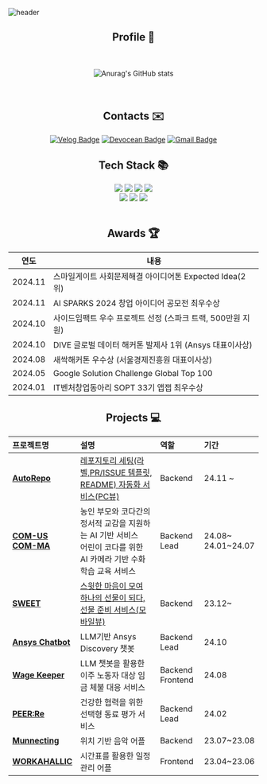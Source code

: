 ![header](https://capsule-render.vercel.app/api?type=waving&color=timeGradient&text=Hayeon's%20GitHub%20&animation=twinkling&fontSize=50&fontAlignY=40&fontAlign=70&height=250)


<div align="center">
  
## Profile 📁
<br><br>
![Anurag's GitHub stats](https://github-readme-stats.vercel.app/api?username=hysong4u&show_icons=true&theme=default&count-private=true&hide=stars)  
<br><br>


## Contacts ✉️
[![Velog Badge](https://img.shields.io/badge/Velog-20C997?style=flat-square&logo=velog&logoColor=white&link=https://velog.io/@hanni/)](https://velog.io/@hanni/)
[![Devocean Badge](https://img.shields.io/badge/Devocean-0441FF?style=flat-square&logoColor=white&link=https://devocean.sk.com/community/list.do?userId=26315)](https://devocean.sk.com/community/list.do?userId=26315)
[![Gmail Badge](https://img.shields.io/badge/Gmail-d14836?style=flat-square&logo=Gmail&logoColor=white&link=mailto:hysong4u@gmail.com)](mailto:hysong4u@gmail.com)

## Tech Stack 📚
<img src="https://img.shields.io/badge/Java-007396?style=for-the-badge&logo=Java&logoColor=white"> 
<img src="https://img.shields.io/badge/JavaScript-F0DB4F?style=for-the-badge&logo=JavaScript&logoColor=white"> 
<img src="https://img.shields.io/badge/C++-012A4A?style=for-the-badge&logo=C&logoColor=white"> 
<img src="https://img.shields.io/badge/Python-3776AB?style=for-the-badge&logo=Python&logoColor=white"> 
<br>
<img src="https://img.shields.io/badge/Spring%20Boot-4DB33D?style=for-the-badge&logo=Spring%20Boot&logoColor=white">
<img src="https://img.shields.io/badge/Express.js-444444?style=for-the-badge&logo=express&logoColor=white">
<img src="https://img.shields.io/badge/React%20Native-61DAFB?style=for-the-badge&logo=react&logoColor=white">
<br>
<br>

## Awards 🏆

| 연도  | 내용 |
|-------|----------------------------------------------------|
| 2024.11  | 스마일게이트 사회문제해결 아이디어톤 Expected Idea(2위)|
| 2024.11  | AI SPARKS 2024 창업 아이디어 공모전 최우수상|
| 2024.10  | 사이드임팩트 우수 프로젝트 선정 (스파크 트랙, 500만원 지원)|
| 2024.10  | DIVE 글로벌 데이터 해커톤 발제사 1위 (Ansys 대표이사상) |
| 2024.08  | 새싹해커톤 우수상 (서울경제진흥원 대표이사상) |
| 2024.05  | Google Solution Challenge Global Top 100        |
| 2024.01  | IT벤처창업동아리 SOPT 33기 앱잽 최우수상        |


## Projects 💻
| 프로젝트명 | 설명 | 역할 | 기간 | 
| :------------------------ | :------------------------------------------------------------ | :-------------------------- | :------------------- |
| [**AutoRepo**](https://github.com/2024-2-3M1S/AutoRepo-Server) | [레포지토리 세팅(라벨,PR/ISSUE 템플릿, README) 자동화 서비스(PC뷰)](https://autorepo.dcs-seochan99.com/)       | Backend  | 24.11 ~                 |
| [**COM-US**](https://github.com/COM-US)<br>[**COM-MA**](https://github.com/COM-MA)| 농인 부모와 코다간의 정서적 교감을 지원하는 AI 기반 서비스<br>어린이 코다를 위한 AI 카메라 기반 수화 학습 교육 서비스 | Backend Lead| 24.08~ <br>24.01~24.07 |
| [**SWEET**](https://github.com/SWEET-DEVELOPERS/sweet-server) | [ 스윗한 마음이 모여 하나의 선물이 되다, 선물 준비 서비스(모바일뷰)](https://www.sweetgift.kr/)         | Backend  | 23.12~                 |
| [**Ansys Chatbot**](https://github.com/HACK-DIVE/hack-dive-server) | LLM기반 Ansys Discovery 챗봇 | Backend Lead | 24.10               |
| [**Wage Keeper**](https://github.com/SESAC-PAY/wage-keeper-server) | LLM 챗봇을 활용한 이주 노동자 대상 임금 체불 대응 서비스                        |  Backend<br>Frontend   | 24.08                 |
| [**PEER:Re**](https://github.com/PEER-Re/PEERRE-SERVER) | 건강한 협력을 위한 선택형 동료 평가 서비스                      | Backend Lead| 24.02                 |
| [**Munnecting**](https://github.com/Mu-necting/Mu-necting_Server) | 위치 기반 음악 어플                                           | Backend  | 23.07~23.08         |
| [**WORKAHALLIC**](https://github.com/CSID-DGU/2023-1-OSSP2-HotSix-6) | 시간표를 활용한 일정 관리 어플                                 | Frontend  | 23.04~23.06         |


</div><br>
